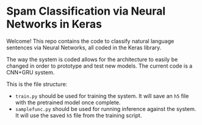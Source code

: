 # Spam Classification via Neural Networks in Keras

Welcome! This repo contains the code to classify natural language sentences via Neural Networks, all coded in the Keras library.

The way the system is coded allows for the architecture to easily be changed in order to prototype and test new models. The current code is a CNN+GRU system.

This is the file structure:

- `train.py` should be used for training the system. It will save an `h5` file with the pretrained model once complete.
- `samplefunc.py` should be used for running inference against the system. It will use the saved `h5` file from the training script.
